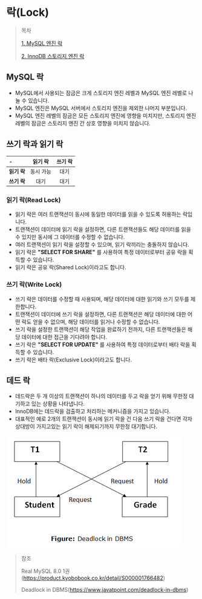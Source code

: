 # 락(Lock)

> 목차
> 
> [1. MySQL 엔진 락](https://github.com/tlarbals824/TIL/blob/main/Database/MySQL/Lock/MySQLEngineLock.md)
> 
> [2. InnoDB 스토리지 엔진 락](https://github.com/tlarbals824/TIL/blob/main/Database/MySQL/Lock/InnoDBLock.md)

## MySQL 락

* MySQL에서 사용되는 잠금은 크게 스토리지 엔진 레벨과 MySQL 엔진 레벨로 나눌 수 있습니다.
* MySQL 엔진은 MySQL 서버에서 스토리지 엔진을 제외한 나머지 부분입니다.
* MySQL 엔진 레벨의 잠금은 모든 스토리지 엔진에 영향을 미치지만, 스토리지 엔진 레벨의 잠금은 스토리지 엔진 간 상호 영향을 미치지 않습니다.

## 쓰기 락과 읽기 락

| -        | 읽기 락  |  쓰기 락  |
|:---------|:-----:|:------:|
| **읽기 락** | 동시 가능 |   대기   |
| **쓰기 락** |  대기   |   대기   |

### 읽기 락(Read Lock)

* 읽기 락은 여러 트랜잭션이 동시에 동일한 데이터를 읽을 수 있도록 허용하는 락입니다.
* 트랜잭션이 데이터에 읽기 락을 설정하면, 다른 트랜잭션들도 해당 데이터를 읽을 수 있지만 동시에 그 데이터를 수정할 수 없습니다.
* 여러 트랜잭션이 읽기 락을 설정할 수 있으며, 읽기 락끼리는 충돌하지 않습니다.
* 읽기 락은 **"SELECT FOR SHARE"** 를 사용하여 특정 데이터로부터 공유 락을 획득할 수 있습니다.
* 읽기 락은 공유 락(Shared Lock)이라고도 합니다.

### 쓰기 락(Write Lock)

* 쓰기 락은 데이터를 수정할 때 사용되며, 해당 데이터에 대한 읽기와 쓰기 모두를 제한합니다.
* 트랜잭션이 데이터에 쓰기 락을 설정하면, 다른 트랜잭션은 해당 데이터에 대한 어떤 락도 얻을 수 없으며, 해당 데이터를 읽거나 수정할 수 없습니다.
* 쓰기 락을 설정한 트랜잭션이 해당 작업을 완료하기 전까지, 다른 트랜잭션들은 해당 데이터에 대한 접근을 기다려야 합니다.
* 쓰기 락은 **"SELECT FOR UPDATE"** 를 사용하여 특정 데이터로부터 배타 락을 획득할 수 있습니다.
* 쓰기 락은 배타 락(Exclusive Lock)이라고도 합니다.

## 데드 락

* 데드락은 두 개 이상의 트랜잭션이 하나의 데이터를 두고 락을 얻기 위해 무한정 대기하고 있는 상황을 나타냅니다.
* InnoDB에는 데드락을 검출하고 처리하는 메커니즘을 가지고 있습니다.
* 대표적인 예로 2개의 트랜잭션이 동시에 읽기 락을 건 다음 쓰기 락을 건다면 각자 상대방이 가지고있는 읽기 락이 해제되기까지 무한정 대기합니다.

<img src="img/deadlock.png">

> 참조
> 
> Real MySQL 8.0 1권(https://product.kyobobook.co.kr/detail/S000001766482)
>
> Deadlock in DBMS(https://www.javatpoint.com/deadlock-in-dbms)